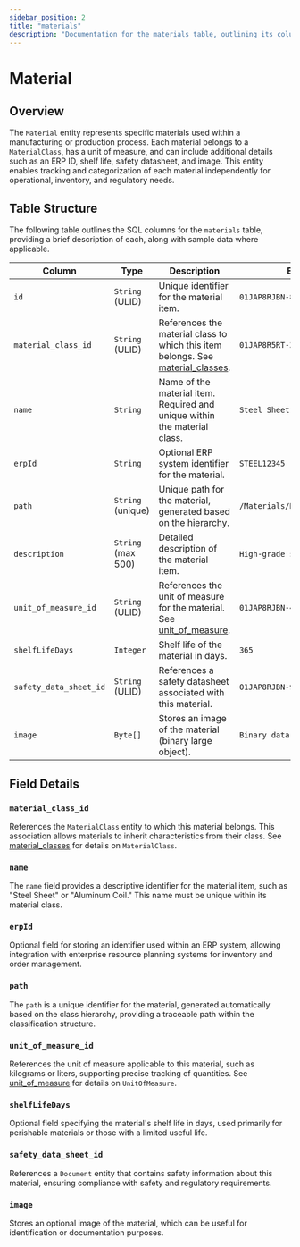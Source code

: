 ```yaml
---
sidebar_position: 2
title: "materials"
description: "Documentation for the materials table, outlining its columns and structure."
---
```


# Material

## Overview

The `Material` entity represents specific materials used within a manufacturing or production process. Each material
belongs to a `MaterialClass`, has a unit of measure, and can include additional details such as an ERP ID, shelf life,
safety datasheet, and image. This entity enables tracking and categorization of each material independently for
operational, inventory, and regulatory needs.

## Table Structure

The following table outlines the SQL columns for the `materials` table, providing a brief description of each, along
with sample data where applicable.

| Column                 | Type               | Description                                                                                                             | Example                         |
|------------------------|--------------------|-------------------------------------------------------------------------------------------------------------------------|---------------------------------|
| `id`                   | `String` (ULID)    | Unique identifier for the material item.                                                                                | `01JAP8RJBN-8ZTPXSGY-J9GSDPE1`  |
| `material_class_id`    | `String` (ULID)    | References the material class to which this item belongs. See [material_classes](material_classes.md).                  | `01JAP8R5RT-3FPXQABY-7KQZT6VF`  |
| `name`                 | `String`           | Name of the material item. Required and unique within the material class.                                               | `Steel Sheet`                   |
| `erpId`                | `String`           | Optional ERP system identifier for the material.                                                                        | `STEEL12345`                    |
| `path`                 | `String` (unique)  | Unique path for the material, generated based on the hierarchy.                                                         | `/Materials/RawMaterials/Steel` |
| `description`          | `String` (max 500) | Detailed description of the material item.                                                                              | `High-grade steel sheet`        |
| `unit_of_measure_id`   | `String` (ULID)    | References the unit of measure for the material. See [unit_of_measure](../utility-models/uom-model/unit_of_measure.md). | `01JAP8RJBN-4VYZUKE1-LY2QHV8X`  |
| `shelfLifeDays`        | `Integer`          | Shelf life of the material in days.                                                                                     | `365`                           |
| `safety_data_sheet_id` | `String` (ULID)    | References a safety datasheet associated with this material.                                                            | `01JAP8RJBN-9WTGQRQW-Y3XCRTXF`  |
| `image`                | `Byte[]`           | Stores an image of the material (binary large object).                                                                  | `Binary data`                   |

## Field Details

### `material_class_id`

References the `MaterialClass` entity to which this material belongs. This association allows materials to inherit
characteristics from their class.
See [material_classes](material_classes.md) for details on `MaterialClass`.

### `name`

The `name` field provides a descriptive identifier for the material item, such as "Steel Sheet" or "Aluminum Coil." This
name must be unique within its material class.

### `erpId`

Optional field for storing an identifier used within an ERP system, allowing integration with enterprise resource
planning systems for inventory and order management.

### `path`

The `path` is a unique identifier for the material, generated automatically based on the class hierarchy, providing a
traceable path within the classification structure.

### `unit_of_measure_id`

References the unit of measure applicable to this material, such as kilograms or liters, supporting precise tracking of
quantities.
See [unit_of_measure](../utility-models/uom-model/unit_of_measure.md) for details on `UnitOfMeasure`.

### `shelfLifeDays`

Optional field specifying the material's shelf life in days, used primarily for perishable materials or those with a
limited useful life.

### `safety_data_sheet_id`

References a `Document` entity that contains safety information about this material, ensuring compliance with safety and
regulatory requirements.

### `image`

Stores an optional image of the material, which can be useful for identification or documentation purposes.